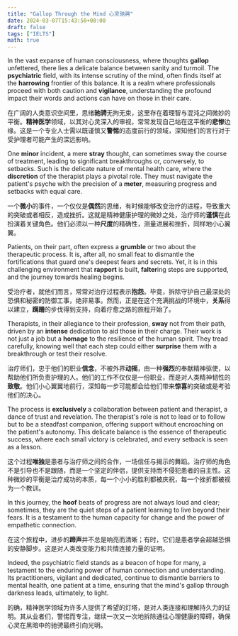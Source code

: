 ```yaml
---
title: "Gallop Through the Mind 心灵驰骋"
date: 2024-03-07T15:43:50+08:00
draft: false
tags: ["IELTS"]
math: true
---
```


In the vast expanse of human consciousness, where thoughts **gallop** unfettered, there lies a delicate balance between sanity and turmoil. The **psychiatric** field, with its intense scrutiny of the mind, often finds itself at the **harrowing** frontier of this balance. It is a realm where professionals proceed with both caution and **vigilance**, understanding the profound impact their words and actions can have on those in their care.

在广阔的人类意识空间里，思绪**驰骋**无拘无束，这里存在着理智与混沌之间微妙的平衡。**精神医学**领域，以其对心灵深入的审视，常常发现自己站在这平衡的**悲惨**边缘。这是一个专业人士需以既谨慎又**警惕**的态度前行的领域，深知他们的言行对于受护理者可能产生的深远影响。

One **minor** incident, a mere **stray** thought, can sometimes sway the course of treatment, leading to significant breakthroughs or, conversely, to setbacks. Such is the delicate nature of mental health care, where the **discretion** of the therapist plays a pivotal role. They must navigate the patient's psyche with the precision of a **meter**, measuring progress and setbacks with equal care.

一个**微小**的事件，一个仅仅是**偶然**的思绪，有时候能够改变治疗的进程，导致重大的突破或者相反，造成挫折。这就是精神健康护理的微妙之处，治疗师的**谨慎**在此扮演着关键角色。他们必须以一种**尺度**的精确性，测量进展和挫折，同样地小心翼翼。

Patients, on their part, often express a **grumble** or two about the therapeutic process. It is, after all, no small feat to dismantle the fortifications that guard one's deepest fears and secrets. Yet, it is in this challenging environment that **rapport** is built, **falter**ing steps are supported, and the journey towards healing begins.

受治疗者，就他们而言，常常对治疗过程表示**抱怨**。毕竟，拆除守护自己最深处的恐惧和秘密的防御工事，绝非易事。然而，正是在这个充满挑战的环境中，**关系**得以建立，**蹒跚**的步伐得到支持，向着疗愈之路的旅程开始了。

Therapists, in their allegiance to their profession, **sway** not from their path, driven by an **intense** dedication to aid those in their charge. Their work is not just a job but a **homage** to the resilience of the human spirit. They tread carefully, knowing well that each step could either **surprise** them with a breakthrough or test their resolve.

治疗师们，忠于他们的职业**信念**，不被外界**动摇**，由一种**强烈**的奉献精神驱使，以帮助他们所负责护理的人。他们的工作不仅仅是一份职业，而是对人类精神韧性的**致敬**。他们小心翼翼地前行，深知每一步可能都会给他们带来**惊喜**的突破或是考验他们的决心。

The process is **exclusively** a collaboration between patient and therapist, a dance of trust and revelation. The therapist's role is not to lead or to follow but to be a steadfast companion, offering support without encroaching on the patient's autonomy. This delicate balance is the essence of therapeutic success, where each small victory is celebrated, and every setback is seen as a lesson.

这个过程**唯独**是患者与治疗师之间的合作，一场信任与揭示的舞蹈。治疗师的角色不是引导也不是跟随，而是一个坚定的伴侣，提供支持而不侵犯患者的自主性。这种微妙的平衡是治疗成功的本质，每一个小小的胜利都被庆祝，每一个挫折都被视为一个教训。

In this journey, the **hoof** beats of progress are not always loud and clear; sometimes, they are the quiet steps of a patient learning to live beyond their fears. It is a testament to the human capacity for change and the power of empathetic connection.

在这个旅程中，进步的**蹄声**并不总是响亮而清晰；有时，它们是患者学会超越恐惧的安静脚步。这是对人类改变能力和共情连接力量的证明。

Indeed, the psychiatric field stands as a beacon of hope for many, a testament to the enduring power of human connection and understanding. Its practitioners, vigilant and dedicated, continue to dismantle barriers to mental health, one patient at a time, ensuring that the mind's gallop through darkness leads, ultimately, to light.

的确，精神医学领域为许多人提供了希望的灯塔，是对人类连接和理解持久力的证明。其从业者们，警惕而专注，继续一次又一次地拆除通往心理健康的障碍，确保心灵在黑暗中的驰骋最终引向光明。
